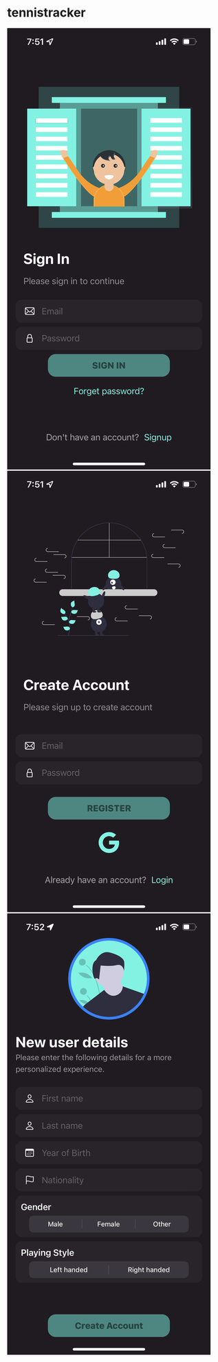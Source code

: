 # tennistracker
![alt text](https://github.com/pranavsuri4303/tennistracker/blob/master/media/SignIn.PNG)
![alt text](https://github.com/pranavsuri4303/tennistracker/blob/master/media/SignUp.PNG)
![alt text](https://github.com/pranavsuri4303/tennistracker/blob/master/media/SignUp2.PNG)

